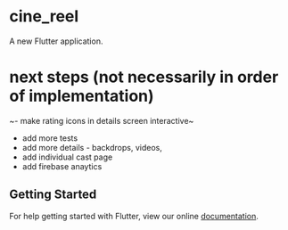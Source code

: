 # cine_reel

A new Flutter application.

# next steps (not necessarily in order of implementation)
~- make rating icons in details screen interactive~
- add more tests
- add more details - backdrops, videos,
- add individual cast page
- add firebase anaytics


## Getting Started

For help getting started with Flutter, view our online
[documentation](https://flutter.io/).

